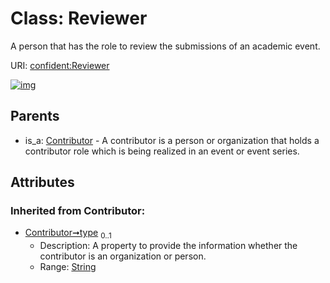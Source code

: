 
# Class: Reviewer


A person that has the role to review the submissions of an academic event.

URI: [confident:Reviewer](https://raw.githubusercontent.com/TIBHannover/ConfIDent_schema/main/src/linkml/confident_schema.yaml#Reviewer)


[![img](https://yuml.me/diagram/nofunky;dir:TB/class/[Contributor]^-[Reviewer&#124;type(i):string%20%3F;id(i):uriorcurie;name(i):string%20%3F],[ExternalIdentifier],[Contributor])](https://yuml.me/diagram/nofunky;dir:TB/class/[Contributor]^-[Reviewer&#124;type(i):string%20%3F;id(i):uriorcurie;name(i):string%20%3F],[ExternalIdentifier],[Contributor])

## Parents

 *  is_a: [Contributor](Contributor.md) - A contributor is a person or organization that holds a contributor role which is being realized in an event or event series.

## Attributes


### Inherited from Contributor:

 * [Contributor➞type](Contributor_type.md)  <sub>0..1</sub>
     * Description: A property to provide the information whether the contributor is an organization or person.
     * Range: [String](types/String.md)
